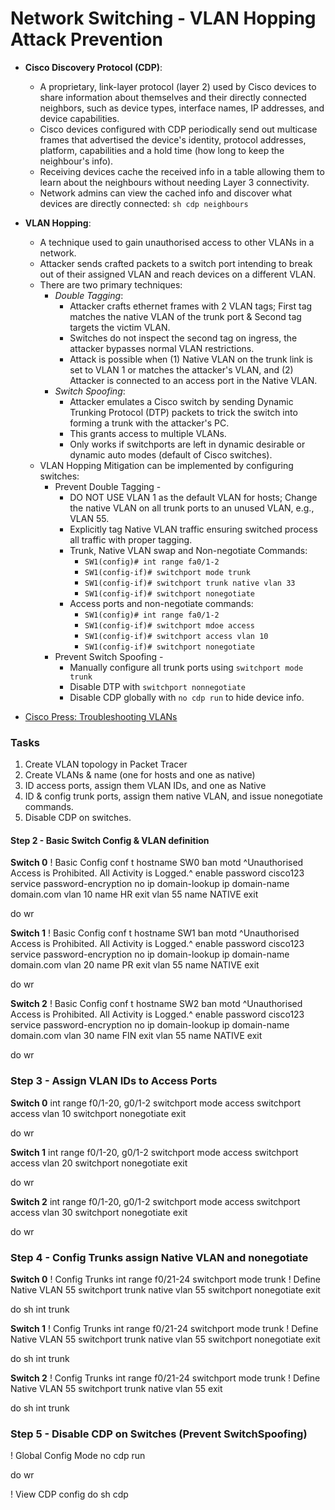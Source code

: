# Network Switching - VLAN Hopping Attack Prevention

+ **Cisco Discovery Protocol (CDP)**: 
	+ A proprietary, link-layer protocol (layer 2) used by Cisco devices to share information about themselves and their directly connected neighbors, such as device types, interface names, IP addresses, and device capabilities.
	+ Cisco devices configured with CDP periodically send out multicase frames that advertised the device's identity, protocol addresses, platform, capabilities and a hold time (how long to keep the neighbour's info).
	+ Receiving devices cache the received info in a table allowing them to learn about the neighbours without needing Layer 3 connectivity.
	+ Network admins can view the cached info and discover what devices are directly connected: `sh cdp neighbours`


+ **VLAN Hopping**: 
	+ A technique used to gain unauthorised access to other VLANs in a network.
	+ Attacker sends crafted packets to a switch port intending to break out of their assigned VLAN and reach devices on a different VLAN.
	+ There are two primary techniques:
		+ _Double Tagging_: 
			- Attacker crafts ethernet frames with 2 VLAN tags; First tag matches the native VLAN of the trunk port & Second tag targets the victim VLAN. 
			- Switches do not inspect the second tag on ingress, the attacker bypasses normal VLAN restrictions.
			- Attack is possible when (1) Native VLAN on the trunk link is set to VLAN 1 or matches the attacker's VLAN, and (2) Attacker is connected to an access port in the Native VLAN.
		+ _Switch Spoofing_:
			- Attacker emulates a Cisco switch by sending Dynamic Trunking Protocol (DTP) packets to trick the switch into forming a trunk with the attacker's PC.
			- This grants access to multiple VLANs.
			- Only works if switchports are left in dynamic desirable or dynamic auto modes (default of Cisco switches).
	+ VLAN Hopping Mitigation can be implemented by configuring switches:
		+ Prevent Double Tagging - 
			- DO NOT USE VLAN 1 as the default VLAN for hosts; Change the native VLAN on all trunk ports to an unused VLAN, e.g., VLAN 55.
			- Explicitly tag Native VLAN traffic ensuring switched process all traffic with proper tagging.
			- Trunk, Native VLAN swap and Non-negotiate Commands:
				- `SW1(config)# int range fa0/1-2`
				- `SW1(config-if)# switchport mode trunk`
				- `SW1(config-if)# switchport trunk native vlan 33`
				- `SW1(config-if)# switchport nonegotiate`
			- Access ports and non-negotiate commands:
				- `SW1(config)# int range fa0/1-2`
				- `SW1(config-if)# switchport mdoe access`
				- `SW1(config-if)# switchport access vlan 10`
				- `SW1(config-if)# switchport nonegotiate`
		+ Prevent Switch Spoofing -
			- Manually configure all trunk ports using `switchport mode trunk`
			- Disable DTP with `switchport nonnegotiate`
			- Disable CDP globally with `no cdp run` to hide device info.

+ [Cisco Press: Troubleshooting VLANs](https://www.ciscopress.com/articles/article.asp?p=3089357&seqNum=7)

### Tasks
1. Create VLAN topology in Packet Tracer
2. Create VLANs & name (one for hosts and one as native)
3. ID access ports, assign them VLAN IDs, and one as Native
4. ID & config trunk ports, assign them native VLAN, and issue nonegotiate commands.
5. Disable CDP on switches.




#### Step 2 - Basic Switch Config & VLAN definition

**Switch 0**
! Basic Config
conf t
hostname SW0
ban motd ^Unauthorised Access is Prohibited. All Activity is Logged.^
enable password cisco123
service password-encryption
no ip domain-lookup
ip domain-name domain.com
vlan 10
name HR
exit
vlan 55
name NATIVE
exit

do wr

**Switch 1**
! Basic Config
conf t
hostname SW1
ban motd ^Unauthorised Access is Prohibited. All Activity is Logged.^
enable password cisco123
service password-encryption
no ip domain-lookup
ip domain-name domain.com
vlan 20
name PR
exit
vlan 55
name NATIVE
exit

do wr

**Switch 2**
! Basic Config
conf t
hostname SW2
ban motd ^Unauthorised Access is Prohibited. All Activity is Logged.^
enable password cisco123
service password-encryption
no ip domain-lookup
ip domain-name domain.com
vlan 30
name FIN
exit
vlan 55
name NATIVE
exit

do wr


### Step 3 - Assign VLAN IDs to Access Ports
**Switch 0**
int range f0/1-20, g0/1-2
switchport mode access
switchport access vlan 10
switchport nonegotiate
exit

do wr

**Switch 1**
int range f0/1-20, g0/1-2
switchport mode access
switchport access vlan 20
switchport nonegotiate
exit

do wr

**Switch 2**
int range f0/1-20, g0/1-2
switchport mode access
switchport access vlan 30
switchport nonegotiate
exit

do wr

### Step 4 - Config Trunks assign Native VLAN and nonegotiate
**Switch 0**
! Config Trunks
int range f0/21-24
switchport mode trunk
! Define Native VLAN 55
switchport trunk native vlan 55
switchport nonegotiate
exit

do sh int trunk

**Switch 1**
! Config Trunks
int range f0/21-24
switchport mode trunk
! Define Native VLAN 55
switchport trunk native vlan 55
switchport nonegotiate
exit

do sh int trunk

**Switch 2**
! Config Trunks
int range f0/21-24
switchport mode trunk
! Define Native VLAN 55
switchport trunk native vlan 55
exit

do sh int trunk


### Step 5 - Disable CDP on Switches (Prevent SwitchSpoofing)
! Global Config Mode
no cdp run

do wr

! View CDP config
do sh cdp